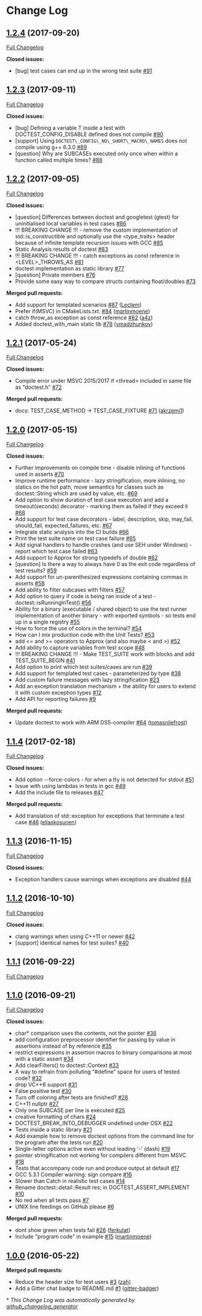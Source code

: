 # Change Log

## [1.2.4](https://github.com/onqtam/doctest/tree/1.2.4) (2017-09-20)
[Full Changelog](https://github.com/onqtam/doctest/compare/1.2.3...1.2.4)

**Closed issues:**

- \[bug\] test cases can end up in the wrong test suite [\#91](https://github.com/onqtam/doctest/issues/91)

## [1.2.3](https://github.com/onqtam/doctest/tree/1.2.3) (2017-09-11)
[Full Changelog](https://github.com/onqtam/doctest/compare/1.2.2...1.2.3)

**Closed issues:**

- \[bug\] Defining a variable T inside a test with DOCTEST\_CONFIG\_DISABLE defined does not compile [\#90](https://github.com/onqtam/doctest/issues/90)
- \[support\] Using `DOCTEST\_CONFIG\_NO\_SHORT\_MACRO\_NAMES` does not compile using g++ 6.3.0 [\#89](https://github.com/onqtam/doctest/issues/89)
- \[question\] Why are SUBCASEs executed only once when within a function called multiple times? [\#88](https://github.com/onqtam/doctest/issues/88)

## [1.2.2](https://github.com/onqtam/doctest/tree/1.2.2) (2017-09-05)
[Full Changelog](https://github.com/onqtam/doctest/compare/1.2.1...1.2.2)

**Closed issues:**

- \[question\] Differences between doctest and googletest \(gtest\) for uninitialised local variables in test cases [\#86](https://github.com/onqtam/doctest/issues/86)
- !!! BREAKING CHANGE !!! - remove the custom implementation of std::is\_constructible and optionally use the \<type\_traits\> header because of infinite template recursion issues with GCC [\#85](https://github.com/onqtam/doctest/issues/85)
- Static Analysis results of doctest [\#83](https://github.com/onqtam/doctest/issues/83)
- !!! BREAKING CHANGE !!! - catch exceptions as const reference in \<LEVEL\>\_THROWS\_AS [\#81](https://github.com/onqtam/doctest/issues/81)
- doctest implementation as static library [\#77](https://github.com/onqtam/doctest/issues/77)
- \[question\] Private members [\#76](https://github.com/onqtam/doctest/issues/76)
- Provide some easy way to compare structs containing float/doubles [\#73](https://github.com/onqtam/doctest/issues/73)

**Merged pull requests:**

- Add support for templated scenarios [\#87](https://github.com/onqtam/doctest/pull/87) ([Lectem](https://github.com/Lectem))
- Prefer if\(MSVC\) in CMakeLists.txt. [\#84](https://github.com/onqtam/doctest/pull/84) ([martinmoene](https://github.com/martinmoene))
- catch throw\_as exception as const reference [\#82](https://github.com/onqtam/doctest/pull/82) ([a4z](https://github.com/a4z))
- Added doctest\_with\_main static lib [\#78](https://github.com/onqtam/doctest/pull/78) ([ymadzhunkov](https://github.com/ymadzhunkov))

## [1.2.1](https://github.com/onqtam/doctest/tree/1.2.1) (2017-05-24)
[Full Changelog](https://github.com/onqtam/doctest/compare/1.2.0...1.2.1)

**Closed issues:**

- Compile error under MSVC 2015/2017 if \<thread\> included in same file as "doctest.h" [\#72](https://github.com/onqtam/doctest/issues/72)

**Merged pull requests:**

- docs: TEST\_CASE\_METHOD -\> TEST\_CASE\_FIXTURE [\#71](https://github.com/onqtam/doctest/pull/71) ([akrzemi1](https://github.com/akrzemi1))

## [1.2.0](https://github.com/onqtam/doctest/tree/1.2.0) (2017-05-15)
[Full Changelog](https://github.com/onqtam/doctest/compare/1.1.4...1.2.0)

**Closed issues:**

- Further improvements on compile time - disable inlining of functions used in asserts [\#70](https://github.com/onqtam/doctest/issues/70)
- Improve runtime performance - lazy stringification, more inlining, no statics on the hot path, move semantics for classes such as doctest::String which are used by value, etc. [\#69](https://github.com/onqtam/doctest/issues/69)
- Add option to show duration of test case execution and add a timeout\(seconds\) decorator - marking them as failed if they exceed it [\#68](https://github.com/onqtam/doctest/issues/68)
- Add support for test case decorators - label, description, skip, may\_fail, should\_fail, expected\_failures, etc. [\#67](https://github.com/onqtam/doctest/issues/67)
- Integrate static analysis into the CI builds [\#66](https://github.com/onqtam/doctest/issues/66)
- Print the test suite name on test case failure [\#65](https://github.com/onqtam/doctest/issues/65)
- Add signal handlers to handle crashes \(and use SEH under Windows\) - report which test case failed [\#63](https://github.com/onqtam/doctest/issues/63)
- Add support to Approx for strong typedefs of double [\#62](https://github.com/onqtam/doctest/issues/62)
- \[question\] Is there a way to always have 0 as the exit code regardless of test results? [\#59](https://github.com/onqtam/doctest/issues/59)
- Add support for un-parenthesized expressions containing commas in asserts [\#58](https://github.com/onqtam/doctest/issues/58)
- Add ability to filter subcases with filters [\#57](https://github.com/onqtam/doctest/issues/57)
- Add option to query if code is being ran inside of a test - doctest::isRunningInTest\(\) [\#56](https://github.com/onqtam/doctest/issues/56)
- Ability for a binary \(executable / shared object\) to use the test runner implementation of another binary - with exported symbols - so tests end up in a single registry [\#55](https://github.com/onqtam/doctest/issues/55)
- How to force the use of colors in the terminal? [\#54](https://github.com/onqtam/doctest/issues/54)
- How can I mix production code with the Unit Tests? [\#53](https://github.com/onqtam/doctest/issues/53)
- add \<= and \>= operators to Approx \(and also maybe \< and \>\) [\#52](https://github.com/onqtam/doctest/issues/52)
- Add ability to capture variables from test scope [\#48](https://github.com/onqtam/doctest/issues/48)
- !!! BREAKING CHANGE !!! - Make TEST\_SUITE work with blocks and add TEST\_SUITE\_BEGIN [\#41](https://github.com/onqtam/doctest/issues/41)
- Add option to print which test suites/cases are run [\#39](https://github.com/onqtam/doctest/issues/39)
- Add support for templated test cases - parameterized by type [\#38](https://github.com/onqtam/doctest/issues/38)
- Add custom failure messages with lazy stringification [\#23](https://github.com/onqtam/doctest/issues/23)
- Add an exception translation mechanism + the ability for users to extend it with custom exception types [\#12](https://github.com/onqtam/doctest/issues/12)
- Add API for reporting failures [\#9](https://github.com/onqtam/doctest/issues/9)

**Merged pull requests:**

- Update doctest to work with ARM DS5-compiler [\#64](https://github.com/onqtam/doctest/pull/64) ([tomasnilefrost](https://github.com/tomasnilefrost))

## [1.1.4](https://github.com/onqtam/doctest/tree/1.1.4) (2017-02-18)
[Full Changelog](https://github.com/onqtam/doctest/compare/1.1.3...1.1.4)

**Closed issues:**

- Add option --force-colors - for when a tty is not detected for stdout [\#51](https://github.com/onqtam/doctest/issues/51)
- Issue with using lambdas in tests in gcc [\#49](https://github.com/onqtam/doctest/issues/49)
- Add the include file to releases [\#47](https://github.com/onqtam/doctest/issues/47)

**Merged pull requests:**

- Add translation of std::exception for exceptions that terminate a test case [\#46](https://github.com/onqtam/doctest/pull/46) ([eliaskosunen](https://github.com/eliaskosunen))

## [1.1.3](https://github.com/onqtam/doctest/tree/1.1.3) (2016-11-15)
[Full Changelog](https://github.com/onqtam/doctest/compare/1.1.2...1.1.3)

**Closed issues:**

- Exception handlers cause warnings when exceptions are disabled [\#44](https://github.com/onqtam/doctest/issues/44)

## [1.1.2](https://github.com/onqtam/doctest/tree/1.1.2) (2016-10-10)
[Full Changelog](https://github.com/onqtam/doctest/compare/1.1.1...1.1.2)

**Closed issues:**

- clang warnings when using C++11 or newer [\#42](https://github.com/onqtam/doctest/issues/42)
- \[support\] identical names for test suites? [\#40](https://github.com/onqtam/doctest/issues/40)

## [1.1.1](https://github.com/onqtam/doctest/tree/1.1.1) (2016-09-22)
[Full Changelog](https://github.com/onqtam/doctest/compare/1.1.0...1.1.1)

## [1.1.0](https://github.com/onqtam/doctest/tree/1.1.0) (2016-09-21)
[Full Changelog](https://github.com/onqtam/doctest/compare/1.0.0...1.1.0)

**Closed issues:**

- char\* comparison uses the contents, not the pointer [\#36](https://github.com/onqtam/doctest/issues/36)
- add configuration preprocessor identifier for passing by value in assertions instead of by reference [\#35](https://github.com/onqtam/doctest/issues/35)
- restrict expressions in assertion macros to binary comparisons at most with a static assert [\#34](https://github.com/onqtam/doctest/issues/34)
- Add clearFilters\(\) to doctest::Context [\#33](https://github.com/onqtam/doctest/issues/33)
- A way to refrain from polluting “\#define” space for users of tested code? [\#32](https://github.com/onqtam/doctest/issues/32)
- drop VC++6 support [\#31](https://github.com/onqtam/doctest/issues/31)
- False positive test [\#30](https://github.com/onqtam/doctest/issues/30)
- Turn off coloring after tests are finished? [\#28](https://github.com/onqtam/doctest/issues/28)
- C++11 nullptr [\#27](https://github.com/onqtam/doctest/issues/27)
- Only one SUBCASE per line is executed [\#25](https://github.com/onqtam/doctest/issues/25)
- creative formatting of chars [\#24](https://github.com/onqtam/doctest/issues/24)
- DOCTEST\_BREAK\_INTO\_DEBUGGER undefined under OSX [\#22](https://github.com/onqtam/doctest/issues/22)
- Tests inside a static library [\#21](https://github.com/onqtam/doctest/issues/21)
- Add example how to remove doctest options from the command line for the program after the tests run [\#20](https://github.com/onqtam/doctest/issues/20)
- Single-letter options active even without leading '-' \(dash\) [\#19](https://github.com/onqtam/doctest/issues/19)
- pointer stringification not working for compilers different from MSVC [\#18](https://github.com/onqtam/doctest/issues/18)
- Tests that accompany code run and produce output at default [\#17](https://github.com/onqtam/doctest/issues/17)
- GCC 5.3.1 Compiler warning: sign compare [\#16](https://github.com/onqtam/doctest/issues/16)
- Slower than Catch in realistic test cases [\#14](https://github.com/onqtam/doctest/issues/14)
- Rename doctest::detail::Result res; in DOCTEST\_ASSERT\_IMPLEMENT [\#10](https://github.com/onqtam/doctest/issues/10)
- No red when all tests pass [\#7](https://github.com/onqtam/doctest/issues/7)
- UNIX line feedings on GitHub please [\#6](https://github.com/onqtam/doctest/issues/6)

**Merged pull requests:**

- dont show green when tests fail [\#26](https://github.com/onqtam/doctest/pull/26) ([ferkulat](https://github.com/ferkulat))
- Include "program code" in example [\#15](https://github.com/onqtam/doctest/pull/15) ([martinmoene](https://github.com/martinmoene))

## [1.0.0](https://github.com/onqtam/doctest/tree/1.0.0) (2016-05-22)
**Merged pull requests:**

- Reduce the header size for test users [\#3](https://github.com/onqtam/doctest/pull/3) ([zah](https://github.com/zah))
- Add a Gitter chat badge to README.md [\#1](https://github.com/onqtam/doctest/pull/1) ([gitter-badger](https://github.com/gitter-badger))



\* *This Change Log was automatically generated by [github_changelog_generator](https://github.com/skywinder/Github-Changelog-Generator)*